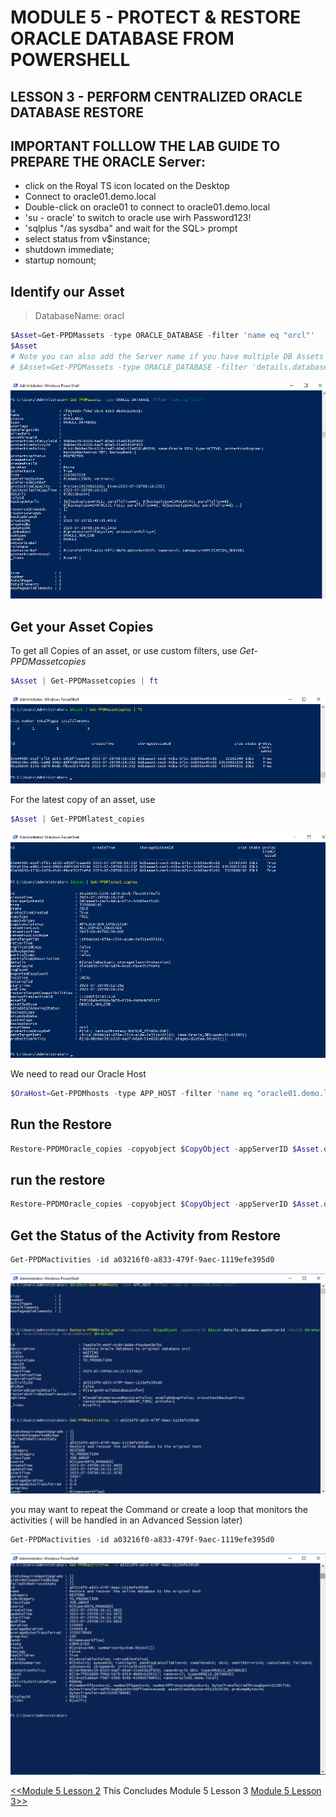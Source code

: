 # MODULE 5 - PROTECT & RESTORE ORACLE DATABASE FROM POWERSHELL

## LESSON 3 - PERFORM CENTRALIZED ORACLE DATABASE RESTORE


## IMPORTANT FOLLLOW THE LAB GUIDE TO PREPARE THE  ORACLE Server:

- click on the Royal TS icon located on the Desktop
- Connect to oracle01.demo.local
- Double-click on oracle01 to connect to oracle01.demo.local
- 'su - oracle' to switch to oracle use wirh Password123!
- 'sqlplus "/as sysdba" and wait for the SQL> prompt
- select status from v$instance;
- shutdown immediate;
- startup nomount;


## Identify our Asset

>DatabaseName: oracl

```Powershell
$Asset=Get-PPDMassets -type ORACLE_DATABASE -filter 'name eq "orcl"'
$Asset
# Note you can also add the Server name if you have multiple DB Assets with te same Name...
# $Asset=Get-PPDMassets -type ORACLE_DATABASE -filter 'details.database.clusterName eq "oracle01.demo.local" and name eq "orcl"'
```

![Alt text](image-78.png)

## Get your Asset Copies

To get all Copies of an asset, or use custom filters, use *Get-PPDMassetcopies*

```Powershell
$Asset | Get-PPDMassetcopies | ft
```

![Alt text](image-79.png)

For the latest copy of an asset, use

```Powershell
$Asset | Get-PPDMlatest_copies
```

![Alt text](image-80.png)

We need to read our Oracle Host

```Powershell
$OraHost=Get-PPDMhosts -type APP_HOST -filter 'name eq "oracle01.demo.local"'
```

## Run the Restore

```Powershell
Restore-PPDMOracle_copies -copyobject $CopyObject -appServerID $Asset.details.database.appServerId -HostID $OraHost.id  -Verbose -crossCheckBackup -OraCredObject $OraCreds
```

## run the restore

```Powershell
Restore-PPDMOracle_copies -copyobject $CopyObject -appServerID $Asset.details.database.appServerId -HostID $OraHost.id -crossCheckBackup -OraCredObject $OraCreds
```

## Get the Status of the Activity from Restore

```Powershell
Get-PPDMactivities -id a03216f0-a833-479f-9aec-1119efe395d0
```

![Alt text](image-82.png)

you may want to repeat the Command or create a loop that monitors the activities
( will be handled in an Advanced Session later)

```Powershell
Get-PPDMactivities -id a03216f0-a833-479f-9aec-1119efe395d0
```

![Alt text](image-81.png)

[<<Module 5 Lesson 2](./Module_5_2.md) This Concludes Module 5 Lesson 3 [Module 5 Lesson 3>>](./Module_5_3.md)
